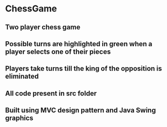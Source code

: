 # ChessGame

## Two player chess game 

## Possible turns are highlighted in green when a player selects one of their pieces

## Players take turns till the king of the opposition is eliminated

## All code present in src folder

## Built using MVC design pattern and Java Swing graphics
